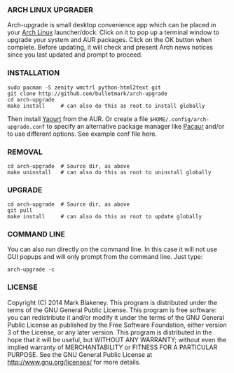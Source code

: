 ### ARCH LINUX UPGRADER

Arch-upgrade is small desktop convenience app which can be placed in
your [Arch Linux](http://www.archlinux.org) launcher/dock. Click on it
to pop up a terminal window to upgrade your system and AUR packages.
Click on the OK button when complete. Before updating, it will check and
present Arch news notices since you last updated and prompt to proceed.

### INSTALLATION

    sudo pacman -S zenity wmctrl python-html2text git
    git clone http://github.com/bulletmark/arch-upgrade
    cd arch-upgrade
    make install     # can also do this as root to install globally

Then install [Yaourt](http://aur.archlinux.org/packages/yaourt/) from
the AUR. Or create a file `$HOME/.config/arch-upgrade.conf` to specify
an alternative package manager like
[Pacaur](http://aur.archlinux.org/packages/pacaur/) and/or to use
different options. See example conf file here.

### REMOVAL

    cd arch-upgrade  # Source dir, as above
    make uninstall   # can also do this as root to uninstall globally

### UPGRADE

    cd arch-upgrade  # Source dir, as above
    git pull
    make install     # can also do this as root to update globally

### COMMAND LINE

You can also run directly on the command line. In this case it will not
use GUI popups and will only prompt from the command line. Just type:

    arch-upgrade -c

### LICENSE

Copyright (C) 2014 Mark Blakeney. This program is distributed under the
terms of the GNU General Public License.
This program is free software: you can redistribute it and/or modify it
under the terms of the GNU General Public License as published by the
Free Software Foundation, either version 3 of the License, or any later
version.
This program is distributed in the hope that it will be useful, but
WITHOUT ANY WARRANTY; without even the implied warranty of
MERCHANTABILITY or FITNESS FOR A PARTICULAR PURPOSE. See the GNU General
Public License at <http://www.gnu.org/licenses/> for more details.

<!-- vim: se ai syn=markdown: -->
